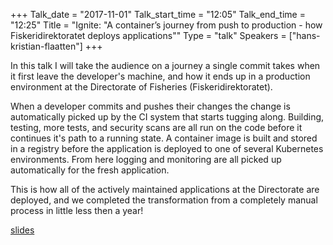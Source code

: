 +++
Talk_date = "2017-11-01"
Talk_start_time = "12:05"
Talk_end_time = "12:25"
Title = "Ignite: \"A container’s journey from push to production - how Fiskeridirektoratet deploys applications\""
Type = "talk"
Speakers = ["hans-kristian-flaatten"]
+++

In this talk I will take the audience on a journey a single commit takes when it first leave the developer's machine, and how it ends up in a production environment at the Directorate of Fisheries (Fiskeridirektoratet).

When a developer commits and pushes their changes the change is automatically picked up by the CI system that starts tugging along. Building, testing, more tests, and security scans are all run on the code before it continues it's path to a running state. A container image is built and stored in a registry before the application is deployed to one of several Kubernetes environments. From here logging and monitoring are all picked up automatically for the fresh application.

This is how all of the actively maintained applications at the Directorate are deployed, and we completed the transformation from a completely manual process in little less then a year!

[slides](/events/2017-oslo/slides/hans-kristian-flaatten.pdf)
